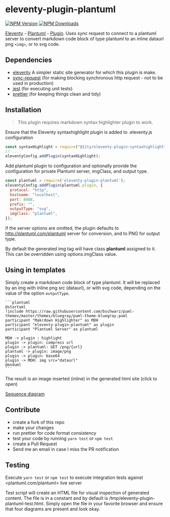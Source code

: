 # eleventy-plugin-plantuml

[![NPM Version](https://img.shields.io/npm/v/eleventy-plugin-plantuml)](https://www.npmjs.com/package/eleventy-plugin-plantuml)
[![NPM Downloads](https://img.shields.io/npm/dt/eleventy-plugin-plantuml)](https://www.npmjs.com/package/eleventy-plugin-plantuml)

[Eleventy](https://www.11ty.dev/) - [Plantuml](https://plantuml.com/) - [Plugin](https://www.11ty.dev/docs/plugins/). Uses sync request to connect to a plantuml server to convert markdown code block of type plantuml to an inline dataurl png `<img>`, or to svg code.

## Dependencies

- [eleventy](https://www.npmjs.com/package/@11ty/eleventy) A simpler static site generator for which this plugin is make.
- [sync-request](https://www.npmjs.com/package/sync-request) (for making blocking synchronous http request - not to be used in production)
- [jest](https://www.npmjs.com/package/jest) (for executing unit tests)
- [prettier](https://www.npmjs.com/package/prettier) (for keeping things clean and tidy)

## Installation

> This plugin requires markdown syntax highlighter plugin to work.

Ensure that the Eleventy syntaxhighlight plugin is added to .eleventy.js configuration

```javascript
const syntaxHighlight = require("@11ty/eleventy-plugin-syntaxhighlight");
// ...
eleventyConfig.addPlugin(syntaxHighlight);
```

Add plantuml plugin to configuration and optionally provide the configuration for private Plantuml server, imgClass, and output type.

```javascript
const plantuml = require('eleventy-plugin-plantuml');
eleventyConfig.addPlugin(plantuml.plugin, {
  protocol: "http",
  hostname: "localhost",
  port: 8888,
  prefix: "",
  outputType: "svg",
  imgClass: "plantuml",
});
```

If the server options are omitted, the plugin defaults to <http://plantuml.com/plantuml> server for conversion, and to PNG for output type.

By default the generated img tag will have class **plantuml** assigned to it. This can be overridden using options.imgClass value.

## Using in templates

Simply create a markdown code block of type plantuml. It will be replaced by an img with inline png src (dataurl), or with svg code, depending on the value of the option `outputType`.

````
```plantuml
@startuml
!include https://raw.githubusercontent.com/bschwarz/puml-themes/master/themes/bluegray/puml-theme-bluegray.puml
participant "Makrdown Highlighter" as MDH
participant "eleventy-plugin-plantumt" as plugin
participant "Plantuml Server" as plantuml

MDH -> plugin : highlight
plugin -> plugin: compress url
plugin -> plantuml: GET /png/{url}
plantuml -> plugin: image/png
plugin -> plugin: base64
plugin -> MDH: img src="dataurl"
@enduml
```
````

The result is an image inserted (inline) in the generated html site (click to open)

[Sequence diagram](https://github.com/awaragi/eleventy-plugin-plantuml/blob/master/diagram.png)

## Contribute

- create a fork of this repo
- make your changes
- run prettier for code format consistency
- test your code by running `yarn test` or `npm test`
- create a Pull Request
- Send me an email in case I miss the PR notification

## Testing

Execute `yarn test` or `npm test` to execute integration tests against <plantuml.com/plantuml> live server

Test script will create an HTML file for visual inspection of generated content. The file is in a constant and by default
is /tmp/eleventy-plugin-plantuml-test.html. Simply open the file in your favorite browser and ensure that four diagrams 
are present and look okay.
